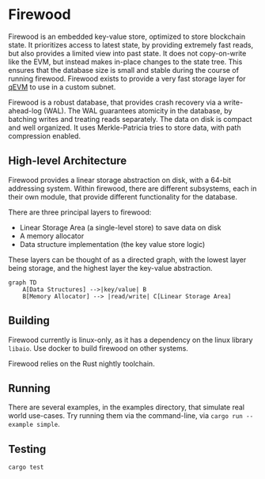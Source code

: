 # Firewood

Firewood is an embedded key-value store, optimized to store blockchain state. 
It prioritizes access to latest state, by providing extremely fast reads, but also provides a limited view into past state. It does not copy-on-write like the EVM, but instead makes in-place changes to the state tree. This ensures that the database size is small and stable during the course of running firewood. Firewood exists to provide a very fast storage layer for [qEVM](https://github.com/ava-labs/qevm) to use in a custom subnet. 

Firewood is a robust database, that provides crash recovery via a write-ahead-log (WAL). The WAL guarantees atomicity in the database, by batching writes and treating reads separately. The data on disk is compact and well organized. It uses Merkle-Patricia tries to store data, with path compression enabled. 

## High-level Architecture 

Firewood provides a linear storage abstraction on disk, with a 64-bit addressing system. Within firewood, there are different subsystems, each in their own module, that provide different functionality for the database. 

There are three principal layers to firewood:
* Linear Storage Area (a single-level store) to save data on disk
* A memory allocator 
* Data structure implementation (the key value store logic) 

These layers can be thought of as a directed graph, with the lowest layer being storage, and the highest layer the key-value abstraction. 

```mermaid
graph TD
    A[Data Structures] -->|key/value| B
    B[Memory Allocator] --> |read/write| C[Linear Storage Area]
```

## Building 
Firewood currently is linux-only, as it has a dependency on the linux library `libaio`. Use docker to build firewood on other systems. 

Firewood relies on the Rust nightly toolchain. 

## Running
There are several examples, in the examples directory, that simulate real world use-cases. Try running them via the command-line, via `cargo run --example simple`.  

## Testing
```
cargo test
```
